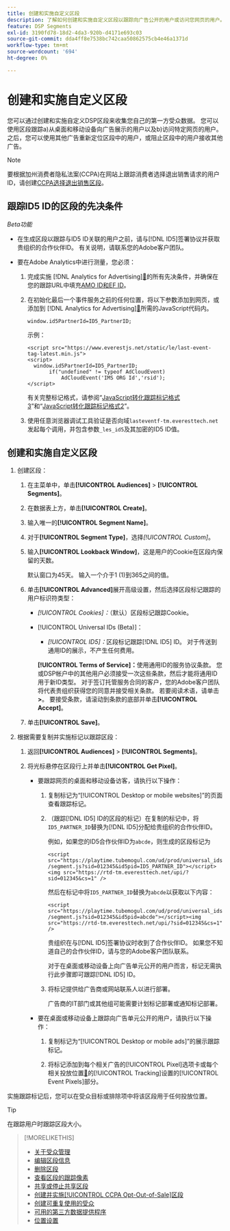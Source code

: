 ```yaml
---
title: 创建和实施自定义区段
description: 了解如何创建和实施自定义区段以跟踪向广告公开的用户或访问您网页的用户。
feature: DSP Segments
exl-id: 3190fd78-18d2-4da3-920b-d4171e693c03
source-git-commit: dda4ff8e7538bc742caa50862575cb4e46a1371d
workflow-type: tm+mt
source-wordcount: '694'
ht-degree: 0%

---
```


# 创建和实施自定义区段

您可以通过创建和实施自定义DSP区段来收集您自己的第一方受众数据。 您可以使用区段跟踪a)从桌面和移动设备向广告展示的用户以及b)访问特定网页的用户。 之后，您可以使用其他广告重新定位区段中的用户，或阻止区段中的用户接收其他广告。

>[!NOTE]
>
>要根据加州消费者隐私法案(CCPA)在网站上跟踪消费者选择退出销售请求的用户ID，请创建[CCPA选择退出销售区段](ccpa-opt-out-segment-create.md)。

## 跟踪ID5 ID的区段的先决条件

*Beta功能*

* 在生成区段以跟踪与ID5 ID关联的用户之前，请与[!DNL ID5]签署协议并获取贵组织的合作伙伴ID。 有关说明，请联系您的Adobe客户团队。

* 要在Adobe Analytics中进行测量，您必须：

   1. 完成实施 [!DNL Analytics for Advertising][&#128279;](/help/integrations/analytics/prerequisites.md)的所有先决条件，并确保在您的跟踪URL中填充[AMO ID和EF ID](/help/integrations/analytics/ids.md)。

   1. 在初始化最后一个事件服务之前的任何位置，将以下参数添加到网页，或添加到 [!DNL Analytics for Advertising][&#128279;](/help/integrations/analytics/javascript.md)所需的JavaScript代码内。

      ```window.id5PartnerId=ID5_PartnerID;```

      示例：

      ```
      <script src="https://www.everestjs.net/static/le/last-event-tag-latest.min.js">
      <script>
        window.id5PartnerId=ID5_PartnerID;
             if("undefined" != typeof AdCloudEvent)
                 AdCloudEvent('IMS ORG Id','rsid');
      </script>
      ```

      有关完整标记格式，请参阅“[JavaScript转化跟踪标记格式3](/help/search-social-commerce/tracking/format-conversion-tag-jsv3.md)”和“[JavaScript转化跟踪标记格式2](/help/search-social-commerce/tracking/format-conversion-tag-jsv2.md)”。

   1. 使用任意浏览器调试工具验证是否向域`lasteventf-tm.everesttech.net`发起每个调用，并包含参数`_les_id5`及其加密的ID5 ID值。

## 创建和实施自定义区段

1. 创建区段：

   1. 在主菜单中，单击&#x200B;**[!UICONTROL Audiences]** > **[!UICONTROL Segments]**。

   1. 在数据表上方，单击&#x200B;**[!UICONTROL Create]**。

   1. 输入唯一的&#x200B;**[!UICONTROL Segment Name]**。

   1. 对于&#x200B;**[!UICONTROL Segment Type]**，选择&#x200B;*[!UICONTROL Custom]*。

   1. 输入&#x200B;**[!UICONTROL Lookback Window]**，这是用户的Cookie在区段内保留的天数。

      默认窗口为45天。 输入一个介于1 (1)到365之间的值。

   1. 单击&#x200B;**[!UICONTROL Advanced]**&#x200B;展开高级设置，然后选择区段标记跟踪的用户标识符类型：

      * *[!UICONTROL Cookies]：*（默认）区段标记跟踪Cookie。

      * [!UICONTROL Universal IDs (Beta)]：

         * *[!UICONTROL ID5]：*&#x200B;区段标记跟踪[!DNL ID5] ID。 对于传送到通用ID的展示，不产生任何费用。

        **[!UICONTROL Terms of Service]：**&#x200B;使用通用ID的服务协议条款。 您或DSP帐户中的其他用户必须接受一次这些条款，然后才能将通用ID用于新ID类型。 对于签订托管服务合同的客户，您的Adobe客户团队将代表贵组织获得您的同意并接受相关条款。 若要阅读术语，请单击&#x200B;**>**。 要接受条款，请滚动到条款的底部并单击&#x200B;**[!UICONTROL Accept]**。

   1. 单击&#x200B;**[!UICONTROL Save]**。

1. 根据需要复制并实施标记以跟踪区段：

   1. 返回&#x200B;**[!UICONTROL Audiences]** > **[!UICONTROL Segments]**。

   1. 将光标悬停在区段行上并单击&#x200B;**[!UICONTROL Get Pixel]**。

      * 要跟踪网页的桌面和移动设备访客，请执行以下操作：

         1. 复制标记为“[!UICONTROL Desktop or mobile websites]”的页面查看跟踪标记。

         1. （跟踪[!DNL ID5] ID的区段的标记）在复制的标记中，将`ID5_PARTNER_ID`替换为[!DNL ID5]分配给贵组织的合作伙伴ID。

            例如，如果您的ID5合作伙伴ID为`abcde`，则生成的区段标记为

            ```<script src="https://playtime.tubemogul.com/ud/prod/universal_ids/segment.js?sid=012345&id5pid=ID5_PARTNER_ID"></script><img src="https://rtd-tm.everesttech.net/upi/?sid=012345&cs=1" />```

            然后在标记中将`ID5_PARTNER_ID`替换为`abcde`以获取以下内容：

            ```<script src="https://playtime.tubemogul.com/ud/prod/universal_ids/segment.js?sid=012345&id5pid=abcde"></script><img src="https://rtd-tm.everesttech.net/upi/?sid=012345&cs=1" />```

            贵组织在与[!DNL ID5]签署协议时收到了合作伙伴ID。 如果您不知道自己的合作伙伴ID，请与您的Adobe客户团队联系。

            对于在桌面或移动设备上向广告单元公开的用户而言，标记无需执行此步骤即可跟踪[!DNL ID5] ID。

         1. 将标记提供给广告商或网站联系人以进行部署。

            广告商的IT部门或其他组可能需要计划标记部署或通知标记部署。

      * 要在桌面或移动设备上跟踪向广告单元公开的用户，请执行以下操作：

         1. 复制标记为“[!UICONTROL Desktop or mobile ads]”的展示跟踪标记。

         1. 将标记添加到每个相关广告的[!UICONTROL Pixel]选项卡或每个相关投放位置[&#128279;](/help/dsp/campaign-management/placements/placement-settings.md#placement-tracking)的[!UICONTROL Tracking]设置的[!UICONTROL Event Pixels]部分。

实施跟踪标记后，您可以在受众目标或排除项中将该区段用于任何投放位置。

>[!TIP]
>
>在跟踪用户时跟踪区段大小。

>[!MORELIKETHIS]
>
>* [关于受众管理](audience-about.md)
>* [编辑区段信息](segment-edit.md)
>* [删除区段](segment-delete.md)
>* [查看区段的跟踪像素](segment-view-pixels.md)
>* [共享或停止共享区段](segment-share.md)
>* [创建并实施[!UICONTROL CCPA Opt-Out-of-Sale]区段](ccpa-opt-out-segment-create.md)
>* [创建可重复使用的受众](reusable-audience-create.md)
>* [可用的第三方数据提供程序](third-party-data-providers.md)
>* [位置设置](/help/dsp/campaign-management/placements/placement-settings.md)
